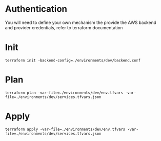 
# Authentication

You will need to define your own mechanism the provide the AWS backend and provider credentials, refer to terraform documentation

# Init

```shell
terraform init -backend-config=./environments/dev/backend.conf
```

# Plan

```shell
terraform plan -var-file=./environments/dev/env.tfvars -var-file=./environments/dev/services.tfvars.json
```

# Apply

```shell
terraform apply -var-file=./environments/dev/env.tfvars -var-file=./environments/dev/services.tfvars.json
```